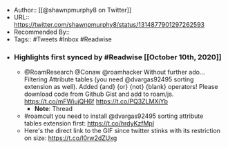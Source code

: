 - Author:: [[@shawnpmurphy8 on Twitter]]
- URL:: https://twitter.com/shawnpmurphy8/status/1314877901297262593
- Recommended By::
- Tags:: #Tweets #Inbox #Readwise
- ### Highlights first synced by #Readwise [[October 10th, 2020]]
    - @RoamResearch @Conaw @roamhacker Without further ado... Filtering Attribute tables (you need @dvargas92495  sorting extension as well). Added {and} {or} {not} {blank} operators! Please download code from Github Gist and add to roam/js. https://t.co/mFWiujQH6f https://t.co/PQ3ZLMXiYb 
        - **Note**: Thread
    - #roamcult you need to install @dvargas92495 sorting attribute tables extension first: https://t.co/hrdyKzfMpl 
    - Here's the direct link to the GIF since twitter stinks with its restriction on size: https://t.co/I0rw2dZUxg 
